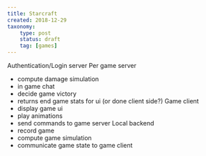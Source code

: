 ```yaml
---
title: Starcraft
created: 2018-12-29
taxonomy:
    type: post
    status: draft
    tag: [games]
---
```


Authentication/Login server
Per game server
- compute damage simulation
- in game chat
- decide game victory
- returns end game stats for ui (or done client side?)
Game client
- display game ui
- play animations
- send commands to game server
Local backend
- record game
- compute game simulation
- communicate game state to game client
